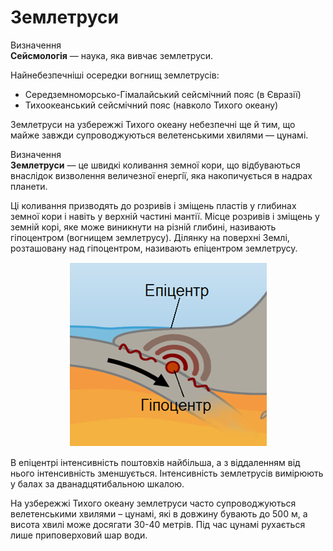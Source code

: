 # Землетруси

<div class="eoz-wrap">
<span class="eoz">Визначення</span>
<div class="eoz-text">
<b>Сейсмологiя</b> — наука, яка вивчає землетруси.
</div>
</div>

Найнебезпечніші осередки вогнищ землетрусів:
<ul>
<li><span class="p1">Середземноморсько-Гімалайський</span> сейсмічний пояс (в Євразії)</li>
<li><span class="p1">Тихоокеанський</span> сейсмічний пояс (навколо Тихого океану)</li>
</ul>

Землетруси на узбережжі Тихого океану небезпечні ще й тим, що майже завжди супроводжуються велетенськими хвилями — цунамі.

<div class="eoz-wrap">
<span class="eoz">Визначення</span>
<div class="eoz-text">
<b>Землетруси</b> — це швидкi коливання земної кори, що вiдбуваються внаслiдок визволення величезної енергiї, яка накопичується в надрах планети.
</div>
</div>

Ці коливання призводять до розривів і зміщень пластів у глибинах земної кори і навіть у верхній частині мантії. Місце розривів і зміщень у земній корі, яке може виникнути на різній глибині, називають
<span class="p1">гіпоцентром</span> (вогнищем землетрусу). Ділянку на поверхні Землі, розташовану над гіпоцентром, називають <span class="p1">епіцентром</span> землетрусу.

<div align="center">
<img src="8.png"/>
</div>

В епіцентрі інтенсивність поштовхів найбільша, а з віддаленням від нього інтенсивність зменшується. Інтенсивність землетрусів вимірюють у балах за дванадцятибальною шкалою.

На узбережжі Тихого океану землетруси часто супроводжуються  велетенськими хвилями – <span class="p1">цунамі</span>, які в довжину бувають до 500 м, а висота хвилі може досягати 30-40 метрів. Під час цунамі рухається лише приповерховий шар води. 